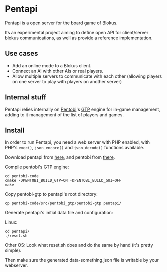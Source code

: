 Pentapi
=======

Pentapi is a open server for the board game of Blokus.

Its an experimental project aiming to define open API for client/server blokus communications, as well as provide a reference implementation.

Use cases
---------

- Add an online mode to a Blokus client.
- Connect an AI with other AIs or real players.
- Allow multiple servers to communicate with each other (allowing players on one server to play with players on another server)

Internal stuff
--------------

Pentapi relies internally on [Pentobi](http://pentobi.sourceforge.net/)'s [GTP](http://www.lysator.liu.se/~gunnar/gtp/gtp2-spec-draft2/gtp2-spec.html) engine for in-game management, adding to it management of the list of players and games.

Install
-------

In order to run Pentapi, you need a web server with PHP enabled, with PHP's `exec()`, `json_encore()` and `json_decode()`  functions available.

Download pentapi from [here](https://github.com/j3k0/pentapi), and pentobi from [there](http://sourceforge.net/p/pentobi/code/ci/master/tree/).

Compile pentobi's GTP engine:

    cd pentobi-code
    cmake -DPENTOBI_BUILD_GTP=ON -DPENTOBI_BUILD_GUI=OFF
    make

Copy pentobi-gtp to pentapi's root directory:

    cp pentobi-code/src/pentobi_gtp/pentobi-gtp pentapi/

Generate pentapi's initial data file and configuration:

Linux:

    cd pentapi/
    ./reset.sh

Other OS: Look what reset.sh does and do the same by hand (it's pretty simple).

Then make sure the generated data-something.json file is writable by your webserver.

